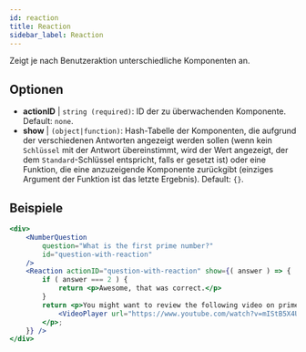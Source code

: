 ```yaml
---
id: reaction 
title: Reaction
sidebar_label: Reaction
---
```


Zeigt je nach Benutzeraktion unterschiedliche Komponenten an.

## Optionen

* __actionID__ | `string (required)`: ID der zu überwachenden Komponente. Default: `none`.
* __show__ | `(object|function)`: Hash-Tabelle der Komponenten, die aufgrund der verschiedenen Antworten angezeigt werden sollen (wenn kein `Schlüssel` mit der Antwort übereinstimmt, wird der Wert angezeigt, der dem `Standard`-Schlüssel entspricht, falls er gesetzt ist) oder eine Funktion, die eine anzuzeigende Komponente zurückgibt (einziges Argument der Funktion ist das letzte Ergebnis). Default: `{}`.


## Beispiele

```jsx live
<div>
	<NumberQuestion
		question="What is the first prime number?"
		id="question-with-reaction"
	/>
	<Reaction actionID="question-with-reaction" show={( answer ) => {
		if ( answer === 2 ) {
			return <p>Awesome, that was correct.</p>
		}
		return <p>You might want to review the following video on prime numbers:
			<VideoPlayer url="https://www.youtube.com/watch?v=mIStB5X4U8M" />
		</p>;
	}} />
</div>
``` 

